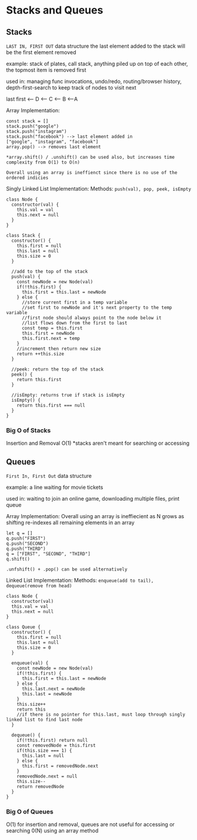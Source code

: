 # Stacks and Queues

## Stacks

`LAST IN, FIRST OUT` data structure
the last element added to the stack will be the first element removed

example: stack of plates, call stack, anything piled up on top of each other, the topmost item is removed first

used in: managing func invocations, undo/redo, routing/browser history, depth-first-search to keep track of nodes to visit next

last               first
<-- D <-- C <-- B <--A

Array Implementation:
```
const stack = []
stack.push("google")
stack.push("instagram")
stack.push("facebook") --> last element added in
["google", "instagram", "facebook"]
array.pop() --> removes last element

*array.shift() / .unshift() can be used also, but increases time complexity from O(1) to O(n)

Overall using an array is ineffienct since there is no use of the ordered indicies
```

Singly Linked List Implementation:
Methods: `push(val), pop, peek, isEmpty`
```
class Node {
  constructor(val) {
    this.val = val
    this.next = null
  }
}

class Stack {
  constructor() {
    this.first = null
    this.last = null
    this.size = 0
  }

  //add to the top of the stack
  push(val) {
    const newNode = new Node(val)
    if(!this.first) {
      this.first = this.last = newNode
    } else {
      //store current first in a temp variable
      //set first to newNode and it's next property to the temp variable
      //first node should always point to the node below it
      //list flows down from the first to last
      const temp = this.first
      this.first = newNode
      this.first.next = temp
    }
    //increment then return new size
    return ++this.size
  }

  //peek: return the top of the stack
  peek() {
    return this.first
  }

  //isEmpty: returns true if stack is isEmpty
  isEmpty() {
    return this.first === null
  }
}
```
### Big O of Stacks
Insertion and Removal O(1)
*stacks aren't meant for searching or accessing


## Queues

`First In, First Out` data structure

example: a line waiting for movie tickets

used in: waiting to join an online game, downloading multiple files, print queue

Array Implementation:
Overall using an array is ineffiecient as N grows as shifting re-indexes all remaining elements in an array
```
let q = []
q.push("FIRST")
q.push("SECOND")
q.push("THIRD")
q = ["FIRST", "SECOND", "THIRD"]
q.shift()

.unfshift() + .pop() can be used alternatively
```

Linked List Implementation:
Methods: `enqueue(add to tail), dequeue(remove from head)`
```
class Node {
  constructor(val)
  this.val = val
  this.next = null
}

class Queue {
  constructor() {
    this.first = null
    this.last = null
    this.size = 0
  }

  enqueue(val) {
    const newNode = new Node(val)
    if(!this.first) {
      this.first = this.last = newNode
    } else {
      this.last.next = newNode
      this.last = newNode
    }
    this.size++
    return this
    //if there is no pointer for this.last, must loop through singly linked list to find last node
  }

  dequeue() {
    if(!this.first) return null
    const removedNode = this.first
    if(this.size === 1) {
      this.last = null
    } else {
      this.first = removedNode.next
    }
    removedNode.next = null
    this.size--
    return removedNode
  }
}
```
### Big O of Queues
O(1) for insertion and removal, queues are not useful for accessing or searching
0(N) using an array method
